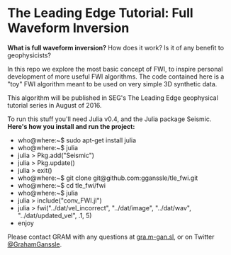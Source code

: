 # The Leading Edge Tutorial: Full Waveform Inversion

<strong>What is full waveform inversion?</strong> How does it work? Is it of any benefit to geophysicists?

In this repo we explore the most basic concept of FWI, to inspire personal development of more useful FWI algorithms. The code contained here is a "toy" FWI algorithm meant to be used on very simple 3D synthetic data.

This algorithm will be published in SEG's The Leading Edge geophysical tutorial series in August of 2016.

To run this stuff you'll need Julia v0.4, and the Julia package Seismic. <strong>Here's how you install and run the project:</strong>
<ul>
	<li>who@where:~$ sudo apt-get install julia</li>
	<li>who@where:~$ julia</li>
	<li>julia > Pkg.add("Seismic")</li>
	<li>julia > Pkg.update()</li>
	<li>julia > exit()</li>
	<li>who@where:~$ git clone git@github.com:gganssle/tle_fwi.git</li>
	<li>who@where:~$ cd tle_fwi/fwi</li>
	<li>who@where:~$ julia</li>
	<li>julia > include("conv_FWI.jl")</li>
	<li>julia > fwi("../dat/vel_incorrect", "../dat/image", "../dat/wav", "../dat/updated_vel", .1, 5)
</li>
	<li>enjoy</li>
</ul>

Please contact GRAM with any questions at <a href="https://gra.m-gan.sl">gra.m-gan.sl</a>, or on Twitter <a href="https://twitter.com/grahamganssle">@GrahamGanssle</a>.
